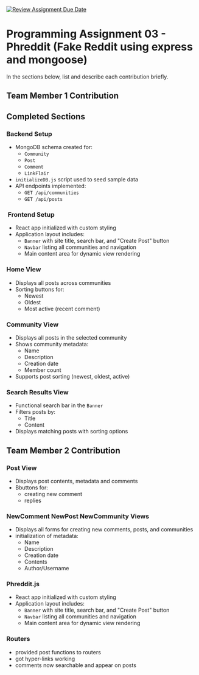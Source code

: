 [![Review Assignment Due Date](https://classroom.github.com/assets/deadline-readme-button-22041afd0340ce965d47ae6ef1cefeee28c7c493a6346c4f15d667ab976d596c.svg)](https://classroom.github.com/a/yvxsppkI)

# Programming Assignment 03 - Phreddit (Fake Reddit using express and mongoose)

In the sections below, list and describe each contribution briefly.

## Team Member 1 Contribution

<Yaseen Maqsudi>

## Completed Sections

### Backend Setup

- MongoDB schema created for:
  - `Community`
  - `Post`
  - `Comment`
  - `LinkFlair`
- `initializeDB.js` script used to seed sample data
- API endpoints implemented:
  - `GET /api/communities`
  - `GET /api/posts`

### ️ Frontend Setup

- React app initialized with custom styling
- Application layout includes:
  - `Banner` with site title, search bar, and "Create Post" button
  - `Navbar` listing all communities and navigation
  - Main content area for dynamic view rendering

### Home View

- Displays all posts across communities
- Sorting buttons for:
  - Newest
  - Oldest
  - Most active (recent comment)

### Community View

- Displays all posts in the selected community
- Shows community metadata:
  - Name
  - Description
  - Creation date
  - Member count
- Supports post sorting (newest, oldest, active)

### Search Results View

- Functional search bar in the `Banner`
- Filters posts by:
  - Title
  - Content
- Displays matching posts with sorting options

## Team Member 2 Contribution

<Gavin Levitt>

### Post View

- Displays post contents, metadata and comments
- Bbuttons for:
  - creating new comment
  - replies

### NewComment NewPost NewCommunity Views

- Displays all forms for creating new comments, posts, and communities
- initialization of metadata:
  - Name
  - Description
  - Creation date
  - Contents
  - Author/Username

### Phreddit.js

- React app initialized with custom styling
- Application layout includes:
  - `Banner` with site title, search bar, and "Create Post" button
  - `Navbar` listing all communities and navigation
  - Main content area for dynamic view rendering
 
### Routers

- provided post functions to routers
- got hyper-links working
- comments now searchable and appear on posts 
